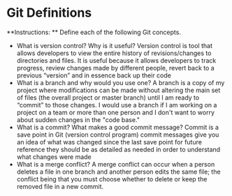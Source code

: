 # Git Definitions

**Instructions: ** Define each of the following Git concepts.

* What is version control?  Why is it useful?
Version control is tool that allows developers to view the entire history of revisions/changes to directories and files. It is useful because it allows developers to track progress, review changes made by different people, revert back to a previous “version” and in essence back up their code
* What is a branch and why would you use one?
A branch is a copy of my project where modifications can be made without altering the main set of files (the overall project or master branch) until I am ready to “commit” to those changes. I would use a branch if I am working on a project on a team or more than one person and I don't want to worry about sudden changes in the "code base."
* What is a commit? What makes a good commit message?
Commit is a save point in Git (version control program) commit messages give you an idea of what was changed since the last save point for future reference they should be as detailed as needed in order to understand what changes were made
* What is a merge conflict?
A merge conflict can occur when a person deletes a file in one branch and another person edits the same file; the conflict being that you must choose whether to delete or keep the removed file in a new commit.